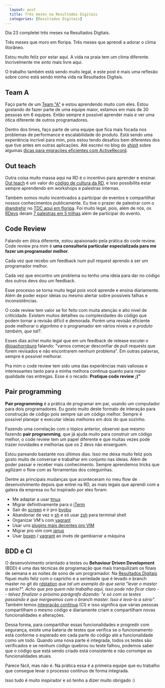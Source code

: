```yaml
---
  layout: post
  title: Três meses na Resultados Digitais
  categories: [Resultados Digitais]
---
```


Dia 23 completei três meses na Resultados Digitais.

Três meses que moro em floripa. Três meses que aprendi a adorar o clima litorâneo.

Estou muito feliz por estar aqui. A vida na praia tem um clima diferente. Incrivelmente me sinto mais livre aqui.

O trabalho também está sendo muito legal, e este post é mais uma reflexão sobre como está sendo minha vida na Resultados Digitais.

## Team A

Faço parte de um [Team "A"](http://shipit.resultadosdigitais.com.br/time/) e estou aprendendo muito com eles. Estou gostando de fazer parte de uma equipe maior, estamos em mais de 30 pessoas em 6 equipes. Então sempre é possível aprender mais e ver uma ótica diferente de outros programadores.

Dentro dos times, faço parte de uma equipe que fica mais focada nos problemas de performance e escalabilidade do produto. Está sendo uma experiência incrível para mim, pois estou tendo desafios bem diferentes dos que tive antes em outras aplicações. Até escrevi no blog do [shipit](http://shipit.resultadosdigitais.com.br) sobre algumas [dicas para migrações eficientes com ActiveRecord](http://shipit.resultadosdigitais.com.br/blog/dicas-para-migracoes-eficientes-com-active-record/).

## Out teach

Outra coisa muito massa aqui na RD é o incentivo para aprender e ensinar. [Out teach](http://www.slideshare.net/resultadosdigitais/culture-code-resultados-digitais/43) é um valor do [código de cultura da RD](http://resultadosdigitais.com.br/blog/culture-code-rd/), e isso possibilita estar sempre aprendendo em workshops e palestras internas.

Também somos muito incentivados a participar de eventos e compartilhar nossos conhecimentos publicamente. Eu tive o prazer de palestrar com o [@andrehjr](https://twitter.com/andrehjr) no [TDC aqui em floripa](http://www.thedevelopersconference.com.br/tdc/2015/florianopolis/trilha-cloud-computing). Foi muito legal, pois, além de nós, os [RDevs](http://shipit.resultadosdigitais.com.br/time/) deram [7 palestras em 5 trilhas](http://shipit.resultadosdigitais.com.br/blog/resultados-digitais-no-tdc-floripa-2015/) além de participar do evento.


## Code Review

Falando em ótica diferente, estou apaixonado pela prática do code review. Code review pra mim é **uma consultoria particular especializada para me fazer um programador melhor**.

Cada vez que recebo um feedback num pull request aprendo a ser um programador melhor.

Cada vez que encontro um problema ou tenho uma ideia para dar no código dos outros devs dou um feedback.

Esse processo se torna muito legal pois você aprende e ensina diariamente. Além de poder expor ideias ou mesmo alertar sobre possíveis falhas e inconsistências.

O code review tem valor se for feito com muita atenção e alto nível de criticidade. Existem muitos detalhes ou complexidades do código que podem tornar a revisão difícil e demorada. Porém uma revisão eficiente pode melhorar o algorítmo e o programador em vários níveis _e o produto também, que tal?_.

Esses dias achei muito legal que em um feedback de release escutei o [@joaohornburg](https://twitter.com/joaohornburg) falando: "vamos começar desconfiar de pull requests que forem revisados e não encontrarem nenhum problema". Em outras palavras, sempre é possível melhorar.

Pra mim o code review tem sido uma das experiências mais valiosas e interessantes tanto para a minha melhora contínua quanto para maior qualidade nas entregas. Esse é o recado: **Pratique code review ;)"**

## __Pair programming__

__Pair programming__ é a prática de programar em par, usando um computador para dois programadores. Eu gosto muito deste formato de interação para construção de código pois sempre sai um código melhor. Sempre é possível planejar e executar ideias melhores em dois do que sozinho.

Fazendo uma correlação com o tópico anterior, observei que mesmo fazendo __pair programming__, que já ajuda muito para construir um código melhor, o code review tem um papel diferente e que muitas vezes pode trazer novidades e melhorias que os 2 devs não enxerguem.

Estou pareando bastante nos últimos dias. Isso me deixa muito feliz pois gosto muito de conversar e trabalhar em conjunto nas ideias. Além de poder passar e receber mais conhecimento. Sempre aprendemos tricks que agilizam o flow com as ferramentas dos coleguinhas.

Dentre as principais mudanças que aconteceram no meu flow de desenvolvimento depois que entrei na RD, as mais legais que aprendi com a galera da empresa ou fui inspirado por eles foram:

* Me adaptar a usar [tmux](http://tmux.sourceforge.net/)
* Migrar definitivamente para o [iTerm](https://www.iterm2.com/)
* Sair do [screen](http://linux.die.net/man/1/screen) e ir pro [byobu](http://byobu.co/)
* Abandonar de vez o [sh](http://www.gnu.org/software/bash/) e só usar [zsh](http://www.zsh.org/) para terminal shell
* Organizar VM's com [vagrant](https://vagrantup.com)
* Usar uns [plugins mais decentes pro VIM](https://github.com/astrails/dotvim)
* Migrar pro vim com [janus](https://github.com/carlhuda/janus)
* Usar [boxen](https://boxen.github.com/) / [vagrant](https://www.vagrantup.com/) ao invés de gambiarrar a máquina

## BDD e CI

O desenvolvimento orientado a testes ou __Behaviour Driven Development__ (BDD) é uma das técnicas de programação que mais tranquilizam os finais de semana e as noites de sono de um programador. Na [Resultados Digitais](http://resultadosdigitais.com.br) fiquei muito feliz com o capricho e a seriedade que é levado o branch master no git do [rdstation](http://rdstation.com.br) _que tal um exemplo do que seria "levar o master a sério?". Acho que pra quem não trabalha aqui, isso pode não ficar claro -- talvez finalizar o próximo parágrafo dizendo: "e só com os testes passando é que mergeamos com o branch master. Isso é levá-lo a sério"_. Também temos [integração contínua](http://en.wikipedia.org/wiki/Continuous_integration) (CI) e isso significa que várias pessoas compartilham o mesmo código e diariamente criam e compartilham novas funcionalidades e alterações.

Dessa forma, para compartilhar essas funcionalidades e progredir com segurança, existe uma bateria de testes que verifica se o funcionamento está conforme o esperado em cada parte do código até a funcionalidade como um todo. Quando uma nova parte é integrada, todos os testes são verificados e se nenhum código quebrou ou teste falhou, podemos saber que o código que está sendo criado está consistente e não corrompe as funcionalidades atuais.

Parece fácil, mas não é. Na prática essa é a primeira equipe que eu trabalho que consegue levar o processo contínuo de forma integrada.

Isso tudo é muito inspirador e só tenho a dizer muito obrigado :)
